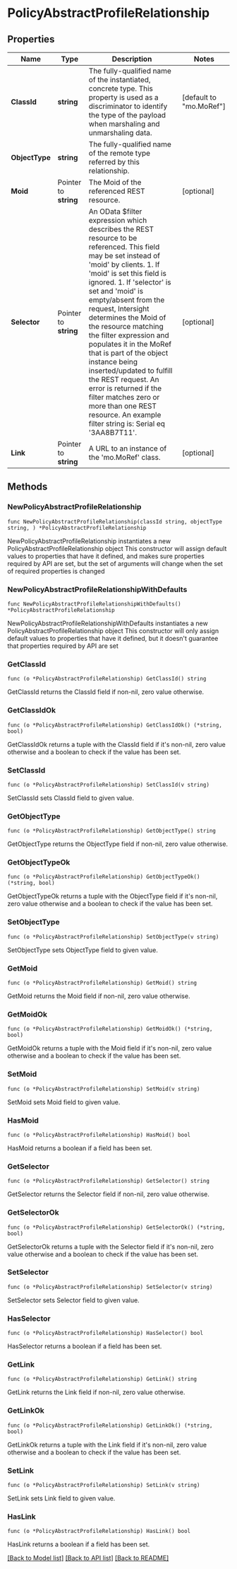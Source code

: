 # PolicyAbstractProfileRelationship

## Properties

Name | Type | Description | Notes
------------ | ------------- | ------------- | -------------
**ClassId** | **string** | The fully-qualified name of the instantiated, concrete type. This property is used as a discriminator to identify the type of the payload when marshaling and unmarshaling data. | [default to "mo.MoRef"]
**ObjectType** | **string** | The fully-qualified name of the remote type referred by this relationship. | 
**Moid** | Pointer to **string** | The Moid of the referenced REST resource. | [optional] 
**Selector** | Pointer to **string** | An OData $filter expression which describes the REST resource to be referenced. This field may be set instead of &#39;moid&#39; by clients. 1. If &#39;moid&#39; is set this field is ignored. 1. If &#39;selector&#39; is set and &#39;moid&#39; is empty/absent from the request, Intersight determines the Moid of the resource matching the filter expression and populates it in the MoRef that is part of the object instance being inserted/updated to fulfill the REST request. An error is returned if the filter matches zero or more than one REST resource. An example filter string is: Serial eq &#39;3AA8B7T11&#39;. | [optional] 
**Link** | Pointer to **string** | A URL to an instance of the &#39;mo.MoRef&#39; class. | [optional] 

## Methods

### NewPolicyAbstractProfileRelationship

`func NewPolicyAbstractProfileRelationship(classId string, objectType string, ) *PolicyAbstractProfileRelationship`

NewPolicyAbstractProfileRelationship instantiates a new PolicyAbstractProfileRelationship object
This constructor will assign default values to properties that have it defined,
and makes sure properties required by API are set, but the set of arguments
will change when the set of required properties is changed

### NewPolicyAbstractProfileRelationshipWithDefaults

`func NewPolicyAbstractProfileRelationshipWithDefaults() *PolicyAbstractProfileRelationship`

NewPolicyAbstractProfileRelationshipWithDefaults instantiates a new PolicyAbstractProfileRelationship object
This constructor will only assign default values to properties that have it defined,
but it doesn't guarantee that properties required by API are set

### GetClassId

`func (o *PolicyAbstractProfileRelationship) GetClassId() string`

GetClassId returns the ClassId field if non-nil, zero value otherwise.

### GetClassIdOk

`func (o *PolicyAbstractProfileRelationship) GetClassIdOk() (*string, bool)`

GetClassIdOk returns a tuple with the ClassId field if it's non-nil, zero value otherwise
and a boolean to check if the value has been set.

### SetClassId

`func (o *PolicyAbstractProfileRelationship) SetClassId(v string)`

SetClassId sets ClassId field to given value.


### GetObjectType

`func (o *PolicyAbstractProfileRelationship) GetObjectType() string`

GetObjectType returns the ObjectType field if non-nil, zero value otherwise.

### GetObjectTypeOk

`func (o *PolicyAbstractProfileRelationship) GetObjectTypeOk() (*string, bool)`

GetObjectTypeOk returns a tuple with the ObjectType field if it's non-nil, zero value otherwise
and a boolean to check if the value has been set.

### SetObjectType

`func (o *PolicyAbstractProfileRelationship) SetObjectType(v string)`

SetObjectType sets ObjectType field to given value.


### GetMoid

`func (o *PolicyAbstractProfileRelationship) GetMoid() string`

GetMoid returns the Moid field if non-nil, zero value otherwise.

### GetMoidOk

`func (o *PolicyAbstractProfileRelationship) GetMoidOk() (*string, bool)`

GetMoidOk returns a tuple with the Moid field if it's non-nil, zero value otherwise
and a boolean to check if the value has been set.

### SetMoid

`func (o *PolicyAbstractProfileRelationship) SetMoid(v string)`

SetMoid sets Moid field to given value.

### HasMoid

`func (o *PolicyAbstractProfileRelationship) HasMoid() bool`

HasMoid returns a boolean if a field has been set.

### GetSelector

`func (o *PolicyAbstractProfileRelationship) GetSelector() string`

GetSelector returns the Selector field if non-nil, zero value otherwise.

### GetSelectorOk

`func (o *PolicyAbstractProfileRelationship) GetSelectorOk() (*string, bool)`

GetSelectorOk returns a tuple with the Selector field if it's non-nil, zero value otherwise
and a boolean to check if the value has been set.

### SetSelector

`func (o *PolicyAbstractProfileRelationship) SetSelector(v string)`

SetSelector sets Selector field to given value.

### HasSelector

`func (o *PolicyAbstractProfileRelationship) HasSelector() bool`

HasSelector returns a boolean if a field has been set.

### GetLink

`func (o *PolicyAbstractProfileRelationship) GetLink() string`

GetLink returns the Link field if non-nil, zero value otherwise.

### GetLinkOk

`func (o *PolicyAbstractProfileRelationship) GetLinkOk() (*string, bool)`

GetLinkOk returns a tuple with the Link field if it's non-nil, zero value otherwise
and a boolean to check if the value has been set.

### SetLink

`func (o *PolicyAbstractProfileRelationship) SetLink(v string)`

SetLink sets Link field to given value.

### HasLink

`func (o *PolicyAbstractProfileRelationship) HasLink() bool`

HasLink returns a boolean if a field has been set.


[[Back to Model list]](../README.md#documentation-for-models) [[Back to API list]](../README.md#documentation-for-api-endpoints) [[Back to README]](../README.md)


